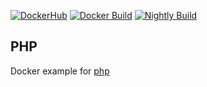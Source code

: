 [![DockerHub][dockerhub-image]][dockerhub-url]
[![Docker Build][gh-action-push-image]][gh-action-push-url]
[![Nightly Build][gh-action-schedule-image]][gh-action-schedule-url]

## PHP

Docker example for [php](https://hub.docker.com/_/php)

[gh-action-push-image]: https://github.com/build-xmpls/php/actions/workflows/push.yml/badge.svg
[gh-action-push-url]: https://github.com/build-xmpls/php/actions/workflows/push.yml
[gh-action-schedule-image]: https://github.com/build-xmpls/php/actions/workflows/schedule.yml/badge.svg
[gh-action-schedule-url]: https://github.com/build-xmpls/php/actions/workflows/schedule.yml

[dockerhub-image]: https://img.shields.io/badge/docker-ready-blue.svg
[dockerhub-url]: https://hub.docker.com/r/xmpls/php